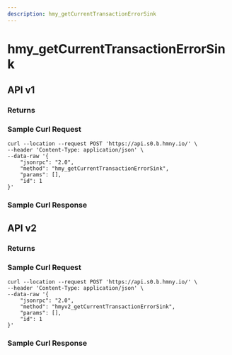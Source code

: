 ```yaml
---
description: hmy_getCurrentTransactionErrorSink
---
```


# hmy\_getCurrentTransactionErrorSink

## API v1

### Returns

### Sample Curl Request

```
curl --location --request POST 'https://api.s0.b.hmny.io/' \
--header 'Content-Type: application/json' \
--data-raw '{
    "jsonrpc": "2.0",
    "method": "hmy_getCurrentTransactionErrorSink",
    "params": [],
    "id": 1
}'
```

### Sample Curl Response

## API v2

### Returns

### Sample Curl Request

```
curl --location --request POST 'https://api.s0.b.hmny.io/' \
--header 'Content-Type: application/json' \
--data-raw '{
    "jsonrpc": "2.0",
    "method": "hmyv2_getCurrentTransactionErrorSink",
    "params": [],
    "id": 1
}'
```

### Sample Curl Response
